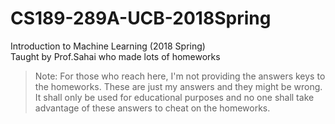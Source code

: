 # CS189-289A-UCB-2018Spring
Introduction to Machine Learning (2018 Spring)  
Taught by Prof.Sahai who made lots of homeworks

> Note: For those who reach here, I'm not providing the answers keys to the homeworks. These are just my answers and they might be wrong. It shall only be used for educational purposes and no one shall take advantage of these answers to cheat on the homeworks.
